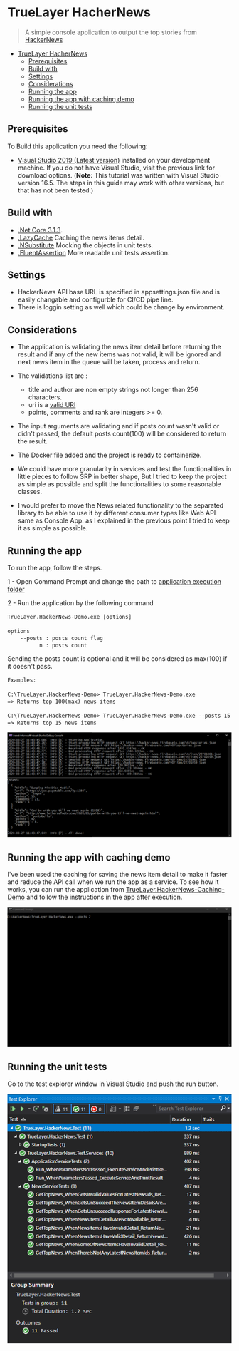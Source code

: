 # TrueLayer HacherNews

> A simple console application to output the top stories from [HackerNews](https://news.ycombinator.com/)

- [TrueLayer HacherNews](#truelayer-hachernews)
  - [Prerequisites](#prerequisites)
  - [Build with](#build-with)
  - [Settings](#settings)
  - [Considerations](#considerations)
  - [Running the app](#running-the-app)
  - [Running the app with caching demo](#running-the-app-with-caching-demo)
  - [Running the unit tests](#running-the-unit-tests)
## Prerequisites

To Build this application you need the following:

- [Visual Studio 2019 (Latest version)](https://visualstudio.microsoft.com/) installed on your development machine. If you do not have Visual Studio, visit the previous link for download options. (**Note:** This tutorial was written with Visual Studio version 16.5. The steps in this guide may work with other versions, but that has not been tested.)

## Build with
- [.Net Core 3.1.3](https://dotnet.microsoft.com/download/dotnet-core/3.1#sdk-3.1.201/).
- [.LazyCache](https://github.com/alastairtree/LazyCache/) Caching the news items detail.
- [.NSubstitute](https://nsubstitute.github.io/) Mocking the objects in unit tests.
- [.FluentAssertion](https://fluentassertions.com/) More readable unit tests assertion.

## Settings
- HackerNews API base URL is specified in appsettings.json file and is easily changable and configurble for CI/CD pipe line.
- There is loggin setting as well which could be change by environment.

## Considerations
- The application is validating the news item detail before returning the result and if any of the new items was not valid, it will be ignored and next news item in the queue will be taken, process and return.
- The validations list are :
  - title and author are non empty strings not longer than 256 characters.
  - uri is a [valid URI](https://tools.ietf.org/html/rfc3986)
  - points, comments and rank are integers >= 0.
  
- The input arguments are validating and if posts count wasn't valid or didn't passed, the default posts count(100) will be considered to return the result.
- The Docker file added and the project is ready to containerize.
- We could have more granularity in services and test the functionalities in little pieces to follow SRP in better shape, But I tried to keep the project as simple as possible and split the functionalities to some reasonable classes.
- I would prefer to move the News related functionality to the separated library to be able to use it by different consumer types like Web API same as Console App. as I explained in the previous point I tried to keep it as simple as possible.

## Running the app

To run the app, follow the steps.

1 - Open Command Prompt and change the path to [application execution folder](./TrueLayer.HackerNews-Demo)

2 - Run the application by the following command

```
TrueLayer.HackerNews-Demo.exe [options]

options
    --posts : posts count flag
          n : posts count
```

Sending the posts count is optional and it will be considered as max(100) if it doesn't pass.

```
Examples:

C:\TrueLayer.HackerNews-Demo> TrueLayer.HackerNews-Demo.exe                   => Returns top 100(max) news items

C:\TrueLayer.HackerNews-Demo> TrueLayer.HackerNews-Demo.exe --posts 15        => Returns top 15 news items
```
[![Tests Result](./Images/application.PNG)]()


## Running the app with caching demo

I've been used the caching for saving the news item detail to make it faster and reduce the API call when we run the app as a service.
To see how it works, you can run the application from [TrueLayer.HackerNews-Caching-Demo](./TrueLayer.HackerNews-Caching-Demo) and follow the instructions in the app after execution.

[![Tests Result](./Images/cachingdemo.gif)]()

## Running the unit tests

Go to the test explorer window in Visual Studio and push the run button.

[![Tests Result](./Images/testexplorer.PNG)]()